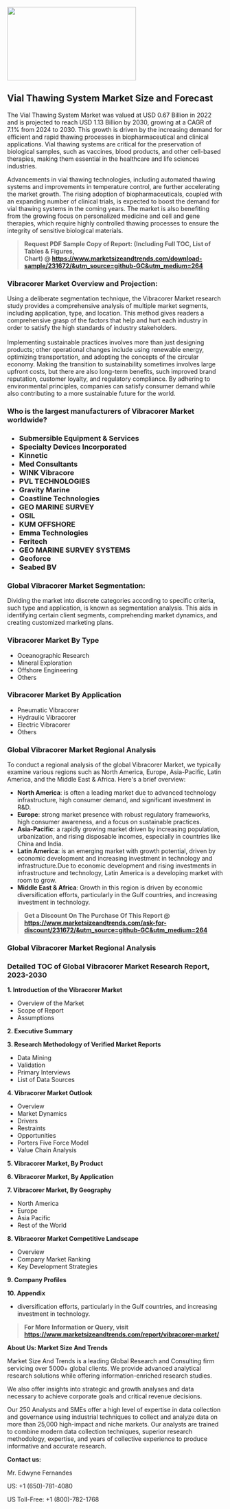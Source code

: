 <p><img class="alignnone size-medium wp-image-20088" src="https://ffe5etoiles.com/wp-content/uploads/2024/12/MST1-300x171.png" alt="" width="300" height="171" /></p><h2>Vial Thawing System Market Size and Forecast</h2><p>The Vial Thawing System Market was valued at USD 0.67 Billion in 2022 and is projected to reach USD 1.13 Billion by 2030, growing at a CAGR of 7.1% from 2024 to 2030. This growth is driven by the increasing demand for efficient and rapid thawing processes in biopharmaceutical and clinical applications. Vial thawing systems are critical for the preservation of biological samples, such as vaccines, blood products, and other cell-based therapies, making them essential in the healthcare and life sciences industries.</p><p>Advancements in vial thawing technologies, including automated thawing systems and improvements in temperature control, are further accelerating the market growth. The rising adoption of biopharmaceuticals, coupled with an expanding number of clinical trials, is expected to boost the demand for vial thawing systems in the coming years. The market is also benefiting from the growing focus on personalized medicine and cell and gene therapies, which require highly controlled thawing processes to ensure the integrity of sensitive biological materials.</p></p><blockquote id="" class=""><strong>Request PDF Sample Copy of Report: (Including Full TOC, List of Tables &amp; Figures, Chart)&nbsp;@&nbsp;<strong><a href="https://www.marketsizeandtrends.com/download-sample/231672/&utm_source=github-GC&utm_medium=264" target="_blank">https://www.marketsizeandtrends.com/download-sample/231672/&utm_source=github-GC&utm_medium=264</a></strong></strong></blockquote><h3 id="" class="">Vibracorer Market&nbsp;Overview and Projection:</h3><p id="" class="">Using a deliberate segmentation technique, the Vibracorer Market research study provides a comprehensive analysis of multiple market segments, including application, type, and location. This method gives readers a comprehensive grasp of the factors that help and hurt each industry in order to satisfy the high standards of industry stakeholders. <br /> <br />Implementing sustainable practices involves more than just designing products; other operational changes include using renewable energy, optimizing transportation, and adopting the concepts of the circular economy. Making the transition to sustainability sometimes involves large upfront costs, but there are also long-term benefits, such improved brand reputation, customer loyalty, and regulatory compliance. By adhering to environmental principles, companies can satisfy consumer demand while also contributing to a more sustainable future for the world.</p><h3 id="" class="">Who is the largest manufacturers of&nbsp;Vibracorer Market worldwide?</h3><h3 class=""><p><ul><li>Submersible Equipment & Services </li><li> Specialty Devices Incorporated </li><li> Kinnetic </li><li> Med Consultants </li><li> WINK Vibracore </li><li> PVL TECHNOLOGIES </li><li> Gravity Marine </li><li> Coastline Technologies </li><li> GEO MARINE SURVEY </li><li> OSIL </li><li> KUM OFFSHORE </li><li> Emma Technologies </li><li> Feritech </li><li> GEO MARINE SURVEY SYSTEMS </li><li> Geoforce </li><li> Seabed BV</li></ul></p></h3><h3 id="" class="">Global&nbsp;Vibracorer Market Segmentation:</h3><p id="" class="">Dividing the market into discrete categories according to specific criteria, such type and application, is known as segmentation analysis. This aids in identifying certain client segments, comprehending market dynamics, and creating customized marketing plans.</p><h3 id="" class="">Vibracorer Market&nbsp;By Type</h3><p><p><ul><li>Oceanographic Research </li><li> Mineral Exploration </li><li> Offshore Engineering </li><li> Others</p></li></ul></p></p><h3 id="" class="">Vibracorer Market&nbsp;By Application</h3><p class=""><p><ul><li>Pneumatic Vibracorer </li><li> Hydraulic Vibracorer </li><li> Electric Vibracorer </li><li> Others</li></ul></p></p><h3 id="" class="">Global Vibracorer Market Regional Analysis</h3><p id="" class="">To conduct a regional analysis of the global Vibracorer Market, we typically examine various regions such as North America, Europe, Asia-Pacific, Latin America, and the Middle East &amp; Africa. Here's a brief overview:</p><ul><li><strong>North America</strong>: is often a leading market due to advanced technology infrastructure, high consumer demand, and significant investment in R&amp;D.</li><li><strong>Europe</strong>: strong market presence with robust regulatory frameworks, high consumer awareness, and a focus on sustainable practices.</li><li><strong>Asia-Pacific</strong>: a rapidly growing market driven by increasing population, urbanization, and rising disposable incomes, especially in countries like China and India.</li><li><strong>Latin America</strong>: is an emerging market with growth potential, driven by economic development and increasing investment in technology and infrastructure.Due to economic development and rising investments in infrastructure and technology, Latin America is a developing market with room to grow.</li><li><strong>Middle East &amp; Africa</strong>: Growth in this region is driven by economic diversification efforts, particularly in the Gulf countries, and increasing investment in technology.</li></ul><blockquote id="" class=""><strong>Get a Discount On The Purchase Of This Report @ <strong><a href="https://www.marketsizeandtrends.com/ask-for-discount/231672/&utm_source=github-GC&utm_medium=264" target="_blank">https://www.marketsizeandtrends.com/ask-for-discount/231672/&utm_source=github-GC&utm_medium=264</a></strong></strong></blockquote><h3 id="" class="">Global Vibracorer Market Regional Analysis</h3><h3 id="" class="">Detailed TOC of Global Vibracorer Market Research Report, 2023-2030</h3><p id="" class=""><strong>1. Introduction of the Vibracorer Market</strong></p><ul><li>Overview of the Market</li><li>Scope of Report</li><li>Assumptions</li></ul><p id="" class=""><strong>2. Executive Summary</strong></p><p id="" class=""><strong>3. Research Methodology of Verified Market Reports</strong></p><ul><li>Data Mining</li><li>Validation</li><li>Primary Interviews</li><li>List of Data Sources</li></ul><p id="" class=""><strong>4. Vibracorer Market Outlook</strong></p><ul><li>Overview</li><li>Market Dynamics</li><li>Drivers</li><li>Restraints</li><li>Opportunities</li><li>Porters Five Force Model</li><li>Value Chain Analysis</li></ul><p id="" class=""><strong>5. Vibracorer Market, By Product</strong></p><p id="" class=""><strong>6. Vibracorer Market, By Application</strong></p><p id="" class=""><strong>7. Vibracorer Market, By Geography</strong></p><ul><li>North America</li><li>Europe</li><li>Asia Pacific</li><li>Rest of the World</li></ul><p id="" class=""><strong>8. Vibracorer Market Competitive Landscape</strong></p><ul><li>Overview</li><li>Company Market Ranking</li><li>Key Development Strategies</li></ul><p id="" class=""><strong>9. Company Profiles</strong></p><p id="" class=""><strong>10. Appendix</strong></p><ul><li>diversification efforts, particularly in the Gulf countries, and increasing investment in technology.</li></ul><blockquote id="" class=""><strong>For More Information or Query, visit <strong><strong><a href="https://www.marketsizeandtrends.com/report/vibracorer-market/" target="_blank">https://www.marketsizeandtrends.com/report/vibracorer-market/</a></strong></strong></strong></blockquote><p id="" class=""><strong>About Us: Market Size And Trends</strong></p><p id="" class="">Market Size And Trends is a leading Global Research and Consulting firm servicing over 5000+ global clients. We provide advanced analytical research solutions while offering information-enriched research studies.</p><p id="" class="">We also offer insights into strategic and growth analyses and data necessary to achieve corporate goals and critical revenue decisions.</p><p id="" class="">Our 250 Analysts and SMEs offer a high level of expertise in data collection and governance using industrial techniques to collect and analyze data on more than 25,000 high-impact and niche markets. Our analysts are trained to combine modern data collection techniques, superior research methodology, expertise, and years of collective experience to produce informative and accurate research.</p><p id="" class=""><strong>Contact us:</strong></p><p id="" class="">Mr. Edwyne Fernandes</p><p id="" class="">US: +1 (650)-781-4080</p><p id="" class="">US Toll-Free: +1 (800)-782-1768</p>
